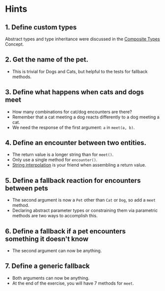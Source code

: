 # Hints

## 1. Define custom types

Abstract types and type inheritance were discussed in the [Composite Types][composite] Concept.

## 2. Get the name of the pet.

- This is trivial for Dogs and Cats, but helpful to the tests for fallback methods.

## 3. Define what happens when cats and dogs meet

- How many combinations for cat/dog encounters are there?
- Remember that a cat meeting a dog reacts differently to a dog meeting a cat.
- We need the response of the first argument: `a` in `meet(a, b)`.

## 4. Define an encounter between two entities.

- The return value is a longer string than for `meet()`.
- Only use a single method for `encounter()`.
- [String interpolation][interpolation] is your friend when assembling a return value.

## 5. Define a fallback reaction for encounters between pets

- The second argument is now a `Pet` other than `Cat` or `Dog`, so add a `meet` method.
- Declaring abstract parameter types or constraining them via parametric methods are two ways to accomplish this.

## 6. Define a fallback if a pet encounters something it doesn't know

- The second argument can now be anything.

## 7. Define a generic fallback

- Both arguments can now be anything.
- At the end of the exercise, you will have 7 methods for `meet`.

[composite]: https://exercism.org/tracks/julia/concepts/composite-types
[interpolation]: https://docs.julialang.org/en/v1/manual/strings/#string-interpolation
